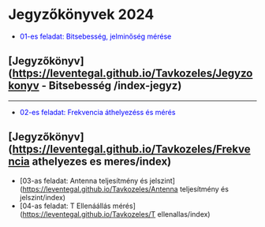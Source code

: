 # Jegyzőkönyvek 2024 
- <span style="color: blue;">01-es feladat: Bitsebesség, jelminőség mérése</span>
## [Jegyzőkönyv](https://leventegal.github.io/Tavkozeles/Jegyzokonyv - Bitsebesség /index-jegyz)
---
- <span style="color: blue;">02-es feladat: Frekvencia áthelyezéss és mérés</span>
## [Jegyzőkönyv](https://leventegal.github.io/Tavkozeles/Frekvencia athelyezes es meres/index)
- [03-as feladat: Antenna teljesítmény és jelszint](https://leventegal.github.io/Tavkozeles/Antenna teljesítmény és jelszint/index)
- [04-as feladat: T Ellenáállás mérés](https://leventegal.github.io/Tavkozeles/T ellenallas/index)


